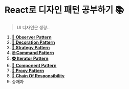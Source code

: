 # React로 디자인 패턴 공부하기 📚

> UI 디자인은 생량..

1. [**👀 Observer Pattern**](https://lee7198.github.io/DesignPatternStudy/observer)
2. [**🎄 Decoration Pattern**](https://lee7198.github.io/DesignPatternStudy/decoration)
3. [**🤔 Strategy Pattern**](https://lee7198.github.io/DesignPatternStudy/strategy)
4. [**🙄 Command Pattern**](https://lee7198.github.io/DesignPatternStudy/command)
5. [**👽 Iterator Pattern**](https://lee7198.github.io/DesignPatternStudy/iterator)
6. [**🧢 Component Pattern**](https://lee7198.github.io/DesignPatternStudy/component)
7. [**🐌 Proxy Pattern**](https://lee7198.github.io/DesignPatternStudy/proxy)
8. [**🐌 Chain Of Responsibility**](https://lee7198.github.io/DesignPatternStudy/ChainOfResponsibility)
9. 중재자
